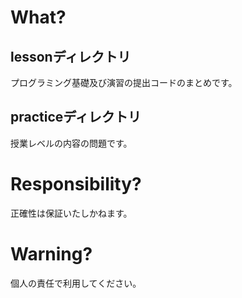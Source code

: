 # What?
## lessonディレクトリ
プログラミング基礎及び演習の提出コードのまとめです。
## practiceディレクトリ
授業レベルの内容の問題です。

# Responsibility?
正確性は保証いたしかねます。

# Warning?
個人の責任で利用してください。